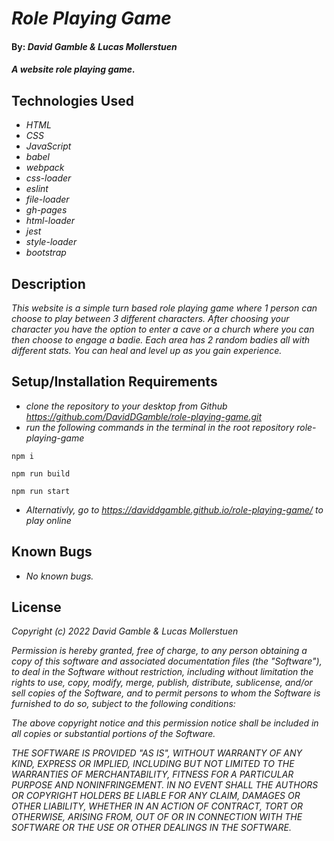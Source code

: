 # _Role Playing Game_

#### By: _**David Gamble & Lucas Mollerstuen**_

#### _A website role playing game._

## Technologies Used

* _HTML_
* _CSS_
* _JavaScript_
* _babel_
* _webpack_
* _css-loader_
* _eslint_
* _file-loader_
* _gh-pages_
* _html-loader_
* _jest_
* _style-loader_
* _bootstrap_

## Description

_This website is a simple turn based role playing game where 1 person can choose to play between 3 different characters.  After choosing your character you have the option to enter a cave or a church where you can then choose to engage a badie.  Each area has 2 random badies all with different stats.  You can heal and level up as you gain experience._

## Setup/Installation Requirements

* _clone the repository to your desktop from Github https://github.com/DavidDGamble/role-playing-game.git_
* _run the following commands in the terminal in the root repository role-playing-game_
```
npm i
```
```
npm run build
```
```
npm run start
```

* _Alternativly, go to https://daviddgamble.github.io/role-playing-game/ to play online_

## Known Bugs

* _No known bugs._

## License

_Copyright (c) 2022 David Gamble & Lucas Mollerstuen_

_Permission is hereby granted, free of charge, to any person obtaining a copy of this software and associated documentation files (the "Software"), to deal in the Software without restriction, including without limitation the rights to use, copy, modify, merge, publish, distribute, sublicense, and/or sell copies of the Software, and to permit persons to whom the Software is furnished to do so, subject to the following conditions:_

_The above copyright notice and this permission notice shall be included in all copies or substantial portions of the Software._

_THE SOFTWARE IS PROVIDED "AS IS", WITHOUT WARRANTY OF ANY KIND, EXPRESS OR IMPLIED, INCLUDING BUT NOT LIMITED TO THE WARRANTIES OF MERCHANTABILITY, FITNESS FOR A PARTICULAR PURPOSE AND NONINFRINGEMENT. IN NO EVENT SHALL THE AUTHORS OR COPYRIGHT HOLDERS BE LIABLE FOR ANY CLAIM, DAMAGES OR OTHER LIABILITY, WHETHER IN AN ACTION OF CONTRACT, TORT OR OTHERWISE, ARISING FROM, OUT OF OR IN CONNECTION WITH THE SOFTWARE OR THE USE OR OTHER DEALINGS IN THE SOFTWARE._
